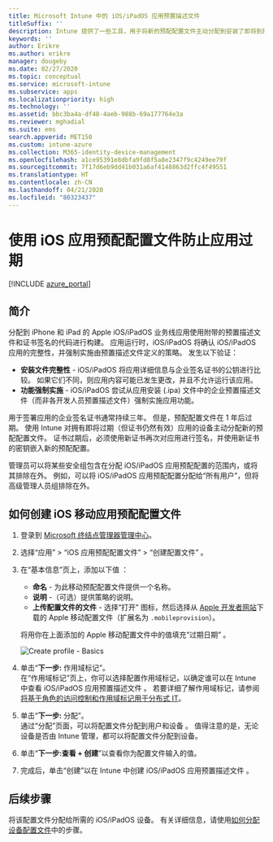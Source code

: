 ```yaml
---
title: Microsoft Intune 中的 iOS/iPadOS 应用预置描述文件
titleSuffix: ''
description: Intune 提供了一些工具，用于将新的预配配置文件主动分配到安装了即将到期应用的设备。
keywords: ''
author: Erikre
ms.author: erikre
manager: dougeby
ms.date: 02/27/2020
ms.topic: conceptual
ms.service: microsoft-intune
ms.subservice: apps
ms.localizationpriority: high
ms.technology: ''
ms.assetid: bbc3ba4a-df48-4aeb-988b-69a177764e3a
ms.reviewer: mghadial
ms.suite: ems
search.appverid: MET150
ms.custom: intune-azure
ms.collection: M365-identity-device-management
ms.openlocfilehash: a1ce95391e8dbfa9fd8f5a8e2347f9c4249ee79f
ms.sourcegitcommit: 7f17d6eb9dd41b031a6af4148863d2ffc4f49551
ms.translationtype: HT
ms.contentlocale: zh-CN
ms.lasthandoff: 04/21/2020
ms.locfileid: "80323437"
---
```

# <a name="use-ios-app-provisioning-profiles-to-prevent-your-apps-from-expiring"></a>使用 iOS 应用预配配置文件防止应用过期

[!INCLUDE [azure_portal](../includes/azure_portal.md)]

## <a name="introduction"></a>简介

分配到 iPhone 和 iPad 的 Apple iOS/iPadOS 业务线应用使用附带的预置描述文件和证书签名的代码进行构建。 应用运行时，iOS/iPadOS 将确认 iOS/iPadOS 应用的完整性，并强制实施由预置描述文件定义的策略。 发生以下验证：

- **安装文件完整性** - iOS/iPadOS 将应用详细信息与企业签名证书的公钥进行比较。 如果它们不同，则应用内容可能已发生更改，并且不允许运行该应用。
- **功能强制实施** - iOS/iPadOS 尝试从应用安装 (.ipa) 文件中的企业预置描述文件（而非各开发人员预置描述文件）强制实施应用功能。


用于签署应用的企业签名证书通常持续三年。 但是，预配配置文件在 1 年后过期。 使用 Intune 对拥有即将过期（但证书仍然有效）应用的设备主动分配新的预配配置文件。
证书过期后，必须使用新证书再次对应用进行签名，并使用新证书的密钥嵌入新的预配配置。

管理员可以将某些安全组包含在分配 iOS/iPadOS 应用预配配置的范围内，或将其排除在外。 例如，可以将 iOS/iPadOS 应用预配配置分配给“所有用户”，但将高级管理人员组排除在外。

## <a name="how-to-create-an-ios-mobile-app-provisioning-profile"></a>如何创建 iOS 移动应用预配配置文件

1. 登录到 [Microsoft 终结点管理器管理中心](https://go.microsoft.com/fwlink/?linkid=2109431)。
2. 选择“应用” > “iOS 应用预配配置文件” > “创建配置文件”    。
3. 在“基本信息”页上，添加以下值  ：
    - **命名** - 为此移动预配配置文件提供一个名称。
    - **说明** -（可选）提供策略的说明。
    - **上传配置文件的文件** - 选择“打开”  图标，然后选择从 [Apple 开发者网站](https://developer.apple.com/)下载的 Apple 移动配置文件（扩展名为 `.mobileprovision`）。

   将用你在上面添加的 Apple 移动配置文件中的值填充“过期日期”  。<br>

   <img alt="Create profile - Basics" src="./media/app-provisioning-profile-ios/app-provisioning-profile-ios-01.png">

4. 单击“**下一步:** 作用域标记”。<br>
   在“作用域标记”页上，你可以选择配置作用域标记，以确定谁可以在 Intune 中查看 iOS/iPadOS 应用预置描述文件  。 若要详细了解作用域标记，请参阅[将基于角色的访问控制和作用域标记用于分布式 IT](../fundamentals/scope-tags.md)。
5. 单击“**下一步:** 分配”。<br>
   通过“分配”页面，可以将配置文件分配到用户和设备  。 值得注意的是，无论设备是否由 Intune 管理，都可以将配置文件分配到设备。
6. 单击“**下一步:查看 + 创建**”以查看你为配置文件输入的值。
7. 完成后，单击“创建”以在 Intune 中创建 iOS/iPadOS 应用预置描述文件  。 

## <a name="next-steps"></a>后续步骤

将该配置文件分配给所需的 iOS/iPadOS 设备。 有关详细信息，请使用[如何分配设备配置文件](../configuration/device-profile-assign.md)中的步骤。
